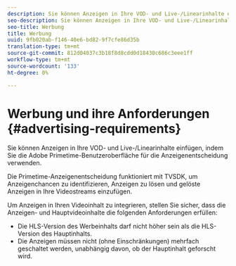 ```yaml
---
description: Sie können Anzeigen in Ihre VOD- und Live-/Linearinhalte einfügen, indem Sie die Adobe Primetime-Benutzeroberfläche für die Anzeigenentscheidung verwenden.
seo-description: Sie können Anzeigen in Ihre VOD- und Live-/Linearinhalte einfügen, indem Sie die Adobe Primetime-Benutzeroberfläche für die Anzeigenentscheidung verwenden.
seo-title: Werbung
title: Werbung
uuid: 9fb020ab-f146-40e6-bd82-9f7cfe86d35b
translation-type: tm+mt
source-git-commit: 812d04037c3b18f8d8cdd0d18430c686c3eee1ff
workflow-type: tm+mt
source-wordcount: '133'
ht-degree: 0%

---
```



# Werbung und ihre Anforderungen {#advertising-requirements}

Sie können Anzeigen in Ihre VOD- und Live-/Linearinhalte einfügen, indem Sie die Adobe Primetime-Benutzeroberfläche für die Anzeigenentscheidung verwenden.

Die Primetime-Anzeigenentscheidung funktioniert mit TVSDK, um Anzeigenchancen zu identifizieren, Anzeigen zu lösen und gelöste Anzeigen in Ihre Videostreams einzufügen.

Um Anzeigen in Ihren Videoinhalt zu integrieren, stellen Sie sicher, dass die Anzeigen- und Hauptvideoinhalte die folgenden Anforderungen erfüllen:

* Die HLS-Version des Werbeinhalts darf nicht höher sein als die HLS-Version des Hauptinhalts.
* Die Anzeigen müssen nicht (ohne Einschränkungen) mehrfach geschaltet werden, unabhängig davon, ob der Hauptinhalt geforscht wird.